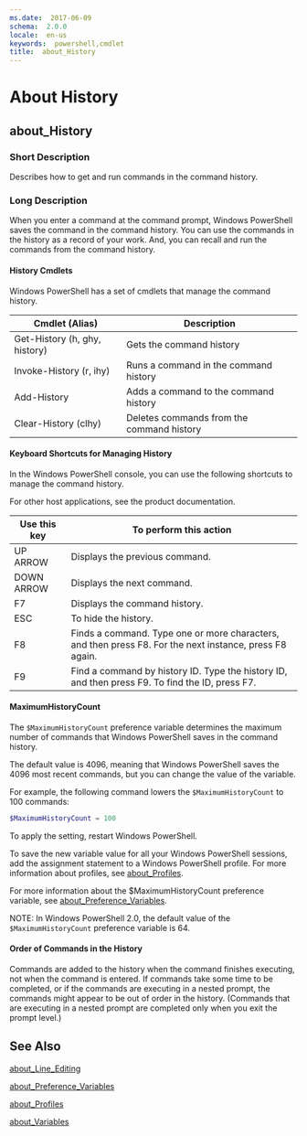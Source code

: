 ```yaml
---
ms.date:  2017-06-09
schema:  2.0.0
locale:  en-us
keywords:  powershell,cmdlet
title:  about_History
---
```


# About History
## about_History


### Short Description

Describes how to get and run commands in the command history.

### Long Description

When you enter a command at the command prompt, Windows PowerShell
saves the command in the command history. You can use the commands
in the history as a record of your work. And, you can recall and run the
commands from the command history.

#### History Cmdlets
Windows PowerShell has a set of cmdlets that manage the command history.

| Cmdlet (Alias)                | Description                               |
| ----------------------------- | ----------------------------------------- |
| Get-History (h, ghy, history) | Gets the command history                  |
| Invoke-History (r, ihy)       | Runs a command in the command history     |
| Add-History                   | Adds a command to the command history     |
| Clear-History (clhy)          | Deletes commands from the command history |

#### Keyboard Shortcuts for Managing History
In the Windows PowerShell console, you can use the following shortcuts
to manage the command history.

For other host applications, see the product documentation.

| Use this key | To perform this action |
| - | - |
| UP ARROW | Displays the previous command. |
| DOWN ARROW | Displays the next command. |
| F7 | Displays the command history. |
| ESC | To hide the history. |
| F8 | Finds a command. Type one or more characters, and then press F8. For the next instance, press F8 again. |
| F9 | Find a command by history ID. Type the history ID, and then press F9. To find the ID, press F7. |

#### MaximumHistoryCount
The `$MaximumHistoryCount` preference variable determines the maximum
number of commands that Windows PowerShell saves in the command history.

The default value is 4096, meaning that Windows PowerShell saves the 4096
most recent commands, but you can change the value of the variable.

For example, the following command lowers the `$MaximumHistoryCount` to
100 commands:

```powershell
$MaximumHistoryCount = 100
```

To apply the setting, restart Windows PowerShell.

To save the new variable value for all your Windows PowerShell
sessions, add the assignment statement to a Windows PowerShell profile.
For more information about profiles, see [about_Profiles](http://go.microsoft.com/fwlink/?LinkID=113729).

For more information about the $MaximumHistoryCount preference
variable, see [about_Preference_Variables](http://go.microsoft.com/fwlink/?LinkID=113248).

NOTE: In Windows PowerShell 2.0, the default value of the `$MaximumHistoryCount`
preference variable is 64.

#### Order of Commands in the History
Commands are added to the history when the command finishes executing,
not when the command is entered. If commands take some time to be
completed, or if the commands are executing in a nested prompt, the
commands might appear to be out of order in the history. (Commands
that are executing in a nested prompt are completed only when you exit
the prompt level.)

## See Also

[about_Line_Editing](about_Line_Editing.md)

[about_Preference_Variables](about_Preference_Variables.md)

[about_Profiles](about_Profiles.md)

[about_Variables](about_Variables.md)
